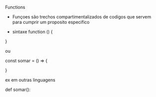 Functions

- Funçoes são trechos compartimentalizados de codigos que servem para cumprir um proposito especifico

- sintaxe function () {

}

ou

 const somar = () => {

 }

 ex em outras linguagens

 def somar():
     